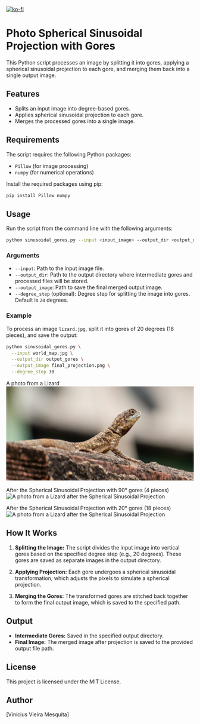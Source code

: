 [![ko-fi](https://ko-fi.com/img/githubbutton_sm.svg)](https://ko-fi.com/X8X8I8RI6)

# Photo Spherical Sinusoidal Projection with Gores

This Python script processes an image by splitting it into gores, applying a spherical sinusoidal projection to each gore, and merging them back into a single output image.

## Features
- Splits an input image into degree-based gores.
- Applies spherical sinusoidal projection to each gore.
- Merges the processed gores into a single image.

## Requirements
The script requires the following Python packages:
- `Pillow` (for image processing)
- `numpy` (for numerical operations)

Install the required packages using pip:
```bash
pip install Pillow numpy
```

## Usage
Run the script from the command line with the following arguments:

```bash
python sinusoidal_gores.py --input <input_image> --output_dir <output_directory> --output_image <output_image> --degree_step <degree_step>
```

### Arguments
- `--input`: Path to the input image file.
- `--output_dir`: Path to the output directory where intermediate gores and processed files will be stored.
- `--output_image`: Path to save the final merged output image.
- `--degree_step` (optional): Degree step for splitting the image into gores. Default is `20` degrees.

### Example
To process an image `lizard.jpg`, split it into gores of 20 degrees (18 pieces), and save the output:

```bash
python sinusoidal_gores.py \
  --input world_map.jpg \
  --output_dir output_gores \
  --output_image final_projection.png \
  --degree_step 30
```

A photo from a Lizard
![A photo from a Lizard](lizard.jpg)

After the Spherical Sinusoidal Projection with 90° gores (4 pieces)
![A photo from a Lizard after the Spherical Sinusoidal Projection](lizard_projected_image_90deg.png) 

After the Spherical Sinusoidal Projection with 20° gores (18 pieces)
![A photo from a Lizard after the Spherical Sinusoidal Projection](lizard_projected_image_20deg.png) 

## How It Works

1. **Splitting the Image:**
   The script divides the input image into vertical gores based on the specified degree step (e.g., 20 degrees). These gores are saved as separate images in the output directory.

2. **Applying Projection:**
   Each gore undergoes a spherical sinusoidal transformation, which adjusts the pixels to simulate a spherical projection.

3. **Merging the Gores:**
   The transformed gores are stitched back together to form the final output image, which is saved to the specified path.

## Output
- **Intermediate Gores:** Saved in the specified output directory.
- **Final Image:** The merged image after projection is saved to the provided output file path.

## License
This project is licensed under the MIT License.

## Author
[Vinícius Vieira Mesquita]

